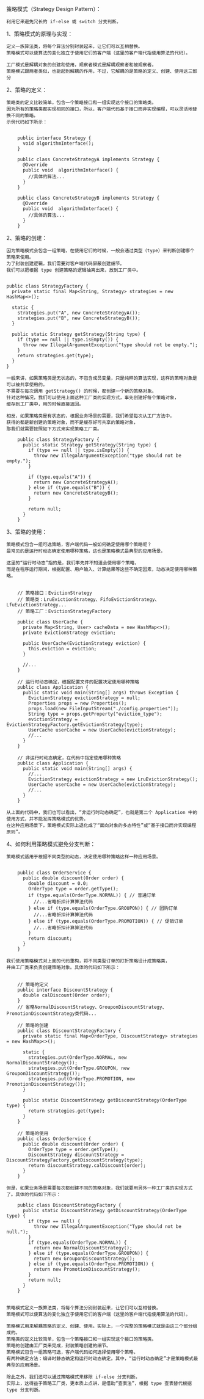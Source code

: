 策略模式（Strategy Design Pattern）：
   
    利用它来避免冗长的 if-else 或 switch 分支判断。  

1、策略模式的原理与实现：
    
    定义一族算法类，将每个算法分别封装起来，让它们可以互相替换。
    策略模式可以使算法的变化独立于使用它们的客户端（这里的客户端代指使用算法的代码）。
    
    工厂模式是解耦对象的创建和使用，观察者模式是解耦观察者和被观察者。
    策略模式跟两者类似，也能起到解耦的作用，不过，它解耦的是策略的定义、创建、使用这三部分
    

2、策略的定义：

    策略类的定义比较简单，包含一个策略接口和一组实现这个接口的策略类。
    因为所有的策略类都实现相同的接口，所以，客户端代码基于接口而非实现编程，可以灵活地替换不同的策略。
    示例代码如下所示：    
    
    
        public interface Strategy {
          void algorithmInterface();
        }
        
        public class ConcreteStrategyA implements Strategy {
          @Override
          public void  algorithmInterface() {
            //具体的算法...
          }
        }
        
        public class ConcreteStrategyB implements Strategy {
          @Override
          public void  algorithmInterface() {
            //具体的算法...
          }
        }
        
2、策略的创建：
    
    因为策略模式会包含一组策略，在使用它们的时候，一般会通过类型（type）来判断创建哪个策略来使用。
    为了封装创建逻辑，我们需要对客户端代码屏蔽创建细节。
    我们可以把根据 type 创建策略的逻辑抽离出来，放到工厂类中。            
    
    
    public class StrategyFactory {
      private static final Map<String, Strategy> strategies = new HashMap<>();
    
      static {
        strategies.put("A", new ConcreteStrategyA());
        strategies.put("B", new ConcreteStrategyB());
      }
    
      public static Strategy getStrategy(String type) {
        if (type == null || type.isEmpty()) {
          throw new IllegalArgumentException("type should not be empty.");
        }
        return strategies.get(type);
      }
    }
    
    一般来讲，如果策略类是无状态的，不包含成员变量，只是纯粹的算法实现，这样的策略对象是可以被共享使用的，
    不需要在每次调用 getStrategy() 的时候，都创建一个新的策略对象。
    针对这种情况，我们可以使用上面这种工厂类的实现方式，事先创建好每个策略对象，
    缓存到工厂类中，用的时候直接返回。        
    
    相反，如果策略类是有状态的，根据业务场景的需要，我们希望每次从工厂方法中，
    获得的都是新创建的策略对象，而不是缓存好可共享的策略对象，
    那我们就需要按照如下方式来实现策略工厂类。
    
        public class StrategyFactory {
          public static Strategy getStrategy(String type) {
            if (type == null || type.isEmpty()) {
              throw new IllegalArgumentException("type should not be empty.");
            }
        
            if (type.equals("A")) {
              return new ConcreteStrategyA();
            } else if (type.equals("B")) {
              return new ConcreteStrategyB();
            }
        
            return null;
          }
        }
            
3、策略的使用：

    策略模式包含一组可选策略，客户端代码一般如何确定使用哪个策略呢？
    最常见的是运行时动态确定使用哪种策略，这也是策略模式最典型的应用场景。    
    
    这里的“运行时动态”指的是，我们事先并不知道会使用哪个策略，
    而是在程序运行期间，根据配置、用户输入、计算结果等这些不确定因素，动态决定使用哪种策略。
    
    
        // 策略接口：EvictionStrategy
        // 策略类：LruEvictionStrategy、FifoEvictionStrategy、LfuEvictionStrategy...
        // 策略工厂：EvictionStrategyFactory
        
        public class UserCache {
          private Map<String, User> cacheData = new HashMap<>();
          private EvictionStrategy eviction;
        
          public UserCache(EvictionStrategy eviction) {
            this.eviction = eviction;
          }
        
          //...
        }
        
        // 运行时动态确定，根据配置文件的配置决定使用哪种策略
        public class Application {
          public static void main(String[] args) throws Exception {
            EvictionStrategy evictionStrategy = null;
            Properties props = new Properties();
            props.load(new FileInputStream("./config.properties"));
            String type = props.getProperty("eviction_type");
            evictionStrategy = EvictionStrategyFactory.getEvictionStrategy(type);
            UserCache userCache = new UserCache(evictionStrategy);
            //...
          }
        }
        
        // 非运行时动态确定，在代码中指定使用哪种策略
        public class Application {
          public static void main(String[] args) {
            //...
            EvictionStrategy evictionStrategy = new LruEvictionStrategy();
            UserCache userCache = new UserCache(evictionStrategy);
            //...
          }
        }
    
    从上面的代码中，我们也可以看出，“非运行时动态确定”，也就是第二个 Application 中的使用方式，并不能发挥策略模式的优势。
    在这种应用场景下，策略模式实际上退化成了“面向对象的多态特性”或“基于接口而非实现编程原则”。    

4、如何利用策略模式避免分支判断：
    
    策略模式适用于根据不同类型的动态，决定使用哪种策略这样一种应用场景。
    
    
        public class OrderService {
          public double discount(Order order) {
            double discount = 0.0;
            OrderType type = order.getType();
            if (type.equals(OrderType.NORMAL)) { // 普通订单
              //...省略折扣计算算法代码
            } else if (type.equals(OrderType.GROUPON)) { // 团购订单
              //...省略折扣计算算法代码
            } else if (type.equals(OrderType.PROMOTION)) { // 促销订单
              //...省略折扣计算算法代码
            }
            return discount;
          }
        }

    我们使用策略模式对上面的代码重构，将不同类型订单的打折策略设计成策略类，
    并由工厂类来负责创建策略对象。具体的代码如下所示：
    
        
        // 策略的定义
        public interface DiscountStrategy {
          double calDiscount(Order order);
        }
        // 省略NormalDiscountStrategy、GrouponDiscountStrategy、PromotionDiscountStrategy类代码...
        
        // 策略的创建
        public class DiscountStrategyFactory {
          private static final Map<OrderType, DiscountStrategy> strategies = new HashMap<>();
        
          static {
            strategies.put(OrderType.NORMAL, new NormalDiscountStrategy());
            strategies.put(OrderType.GROUPON, new GrouponDiscountStrategy());
            strategies.put(OrderType.PROMOTION, new PromotionDiscountStrategy());
          }
        
          public static DiscountStrategy getDiscountStrategy(OrderType type) {
            return strategies.get(type);
          }
        }
        
        // 策略的使用
        public class OrderService {
          public double discount(Order order) {
            OrderType type = order.getType();
            DiscountStrategy discountStrategy = DiscountStrategyFactory.getDiscountStrategy(type);
            return discountStrategy.calDiscount(order);
          }
        }
            
    但是，如果业务场景需要每次都创建不同的策略对象，我们就要用另外一种工厂类的实现方式了。具体的代码如下所示：
        
        public class DiscountStrategyFactory {
          public static DiscountStrategy getDiscountStrategy(OrderType type) {
            if (type == null) {
              throw new IllegalArgumentException("Type should not be null.");
            }
            if (type.equals(OrderType.NORMAL)) {
              return new NormalDiscountStrategy();
            } else if (type.equals(OrderType.GROUPON)) {
              return new GrouponDiscountStrategy();
            } else if (type.equals(OrderType.PROMOTION)) {
              return new PromotionDiscountStrategy();
            }
            return null;
          }
        }        
    
    
    策略模式定义一族算法类，将每个算法分别封装起来，让它们可以互相替换。
    策略模式可以使算法的变化独立于使用它们的客户端（这里的客户端代指使用算法的代码）。
    
    策略模式用来解耦策略的定义、创建、使用。实际上，一个完整的策略模式就是由这三个部分组成的。
    策略类的定义比较简单，包含一个策略接口和一组实现这个接口的策略类。
    策略的创建由工厂类来完成，封装策略创建的细节。
    策略模式包含一组策略可选，客户端代码如何选择使用哪个策略，
    有两种确定方法：编译时静态确定和运行时动态确定。其中，“运行时动态确定”才是策略模式最典型的应用场景。
    
    除此之外，我们还可以通过策略模式来移除 if-else 分支判断。
    实际上，这得益于策略工厂类，更本质上点讲，是借助“查表法”，根据 type 查表替代根据 type 分支判断。
    